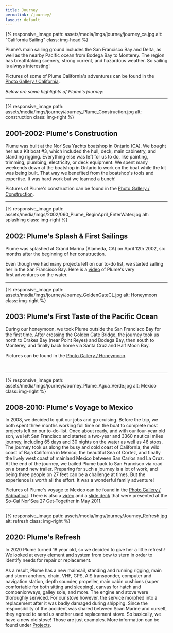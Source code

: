 ```yaml
---
title: Journey
permalink: /journey/
layout: default
---
```


{% responsive_image path: assets/media/imgs/journey/journey_ca.jpg alt: "California Sailing" class: img-head %}

Plume’s main sailing ground includes the San Francisco Bay and Delta, as well as
the nearby Pacific ocean from Bodega Bay to Monterey. The region has
breathtaking scenery, strong current, and hazardous weather. So sailing is
always interesting!

Pictures of some of Plume California's adventures can be found in the
[Photo Gallery / California](https://photos.flupes.family/Public/Plume/SailingCA).

*Below are some highlights of Plume's journey:*

---

{% responsive_image path: assets/media/imgs/journey/Journey_Plume_Construction.jpg alt: construction class: img-right %}
## 2001-2002: Plume's Construction

Plume was built at the Nor'Sea Yachts boatshop in Ontario (CA). We bought her as
a Kit boat #3, which included the hull, deck, main cabinetry, and standing
rigging. Everything else was left for us to do, like painting, trimming,
plumbing, electricity, or deck equipment. We spent many weekends down at the
boatshop in Ontario to work on the boat while the kit was being built. That way
we benefited from the boatshop's tools and expertise. It was hard work but we
learned a bunch!

Pictures of Plume's construction can be found in the
[Photo Gallery / Construction](https://photos.flupes.family/Public/Plume/Projects/2002-01-Construction/).

---

{% responsive_image path: assets/media/imgs/2002/060_Plume_BeginApril_EnterWater.jpg alt: splashing class: img-right %}
## 2002: Plume's Splash & First Sailings

Plume was splashed at Grand Marina (Alameda, CA) on April 12th 2002, six months
after the beginning of her construction. 

Even though we had many projects left
on our to-do list, we started sailing her in the San Francisco Bay. Here is a [video](https://photos.flupes.family/Public/Plume/SailingCA/FirstSailings/i-QwxLS7F/A) of Plume's very first adventures on the water.

---

{% responsive_image path: assets/media/imgs/journey/Journey_GoldenGateCL.jpg alt: Honeymoon class: img-right %}
## 2003: Plume's First Taste of the Pacific Ocean

During our honeymoon, we took Plume outside the San Francisco Bay for the first time. After crossing the Golden Gate Bridge, the journey took us north to Drakes Bay (near Point Reyes) and Bodega Bay, then south to Monterey, and finally back home via Santa Cruz and Half Moon Bay. 

Pictures can be found in the [Photo Gallery / Honeymoon](https://photos.flupes.family/Public/Plume/SailingCA/2003-07Honey-Moon/).

<br class="stop-wrap"/> 

---

{% responsive_image path: assets/media/imgs/journey/Journey_Plume_Agua_Verde.jpg alt: Mexico class: img-right %}
## 2008-2010: Plume's Voyage to Mexico

In 2008, we decided to quit our jobs and go cruising. Before the trip, we both
spent three months working full time on the boat to complete most projects left
on our to-do-list. Once about ready, and with our four-year old son, we left San
Francisco and started a two-year and 3360 nautical miles journey, including 65
days and 30 nights on the water as well as 46 stops. The journey took us along
the busy and cold coast of California, the wild coast of Baja California in
Mexico, the beautiful Sea of Cortez, and finally the lively west coast of
mainland Mexico between San Carlos and La Cruz. At the end of the journey, we
trailed Plume back to San Francisco via road on a brand new trailer. Preparing
for such a journey is a lot of work, and being three people on 27 feet can be a
challenge at times. But the experience is worth all the effort. It was a
wonderful family adventure!

Pictures of Plume's voyage to Mexico can be found in the
[Photo Gallery / Sabbatical](https://photos.flupes.family/Public/Plume/Sabbatical).
There is also a [video](https://photos.flupes.family/Public/Plume/Sabbatical/Video/i-6VdXRLw/A) and a [slide deck](/assets/media/other/PlumeSabbaticalSmall.pdf) that were presented at the
So-Cal Nor'Sea 27 Get-Together in May 2011.

---

{% responsive_image path: assets/media/imgs/journey/Journey_Refresh.jpg alt: refresh class: img-right %}
## 2020: Plume's Refresh

In 2020 Plume turned 18 year old, so we decided to give her a little refresh! We
looked at every element and system from bow to stern in order to identify needs
for repair or replacement.


As a result, Plume has a new mainsail, standing and running rigging, main and
storm anchors, chain, VHF, GPS, AIS transponder, computer and navigation
station, depth sounder, propeller, main cabin cushions (super comfortable for
both sitting and sleeping), canvas for hatch and companionways, galley sole, and
more. The engine and stove were thoroughly serviced. For our stove however, the
service morphed into a replacement after it was badly damaged during shipping.
Since the responsibility of the accident was shared between Scan Marine and
ourself, they agreed to send us another used replacement stove. So basically, we
have a new old stove! Those are just examples. More information can be found
under [Projects](/projects/).
